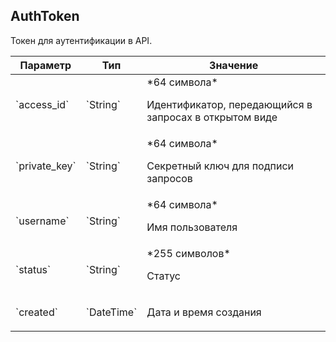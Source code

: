 
## AuthToken

Токен для аутентификации в API.

<table>
    <thead>
        <tr><th>Параметр</th><th>Тип</th><th>Значение</th></tr>
    </thead>
    <tbody>
        <tr>
            <td>`access_id`</td>
            <td>`String`</td>
            <td>*64 символа*
<p>Идентификатор, передающийся в запросах в открытом виде</p></td>
        </tr><tr>
            <td>`private_key`</td>
            <td>`String`</td>
            <td>*64 символа*
<p>Секретный ключ для подписи запросов</p></td>
        </tr><tr>
            <td>`username`</td>
            <td>`String`</td>
            <td>*64 символа*
<p>Имя пользователя</p></td>
        </tr><tr>
            <td>`status`</td>
            <td>`String`</td>
            <td>*255 символов*
<p>Статус</p></td>
        </tr><tr>
            <td>`created`</td>
            <td>`DateTime`</td>
            <td><p>Дата и время создания</p></td>
        </tr>
    </tbody>
</table>